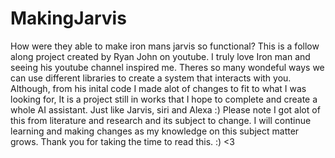 # MakingJarvis
How were they able to make iron mans jarvis so functional? 
This is a follow along project created by Ryan John on youtube. I truly love Iron man and seeing his youtube channel inspired me. Theres so many wondeful ways we can use different libraries to create a system that interacts with you. Although, from his inital code I made alot of changes to fit to what I was looking for, It is a project still in works that I hope to complete and create a whole AI assistant. Just like Jarvis, siri and Alexa :) 
Please note I got alot of this from literature and research and its subject to change. I will continue learning and making changes as my knowledge on this subject matter grows. Thank you for taking the time to read this. :) <3
